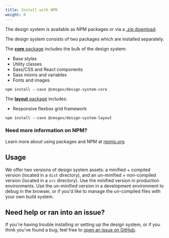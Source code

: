 ```yaml
---
title: Install with NPM
weight: 0
---
```


The design system is available as NPM packages or via a <a href="https://github.com/CMSgov/design-system/archive/v1.30.0.zip">.zip download</a>.

The design system consists of two packages which are installed separately.

The [**core** package](https://www.npmjs.com/package/@cmsgov/design-system-core) includes the bulk of the design system:

* Base styles
* Utility classes
* Sass/CSS and React components
* Sass mixins and variables
* Fonts and images

```
npm install --save @cmsgov/design-system-core
```

The [**layout** package](https://www.npmjs.com/package/@cmsgov/design-system-layout) includes:

* Responsive flexbox grid framework

```
npm install --save @cmsgov/design-system-layout
```

<h3 id="need-help" class="ds-h3 ds-u-color--primary-darker">Need more information on NPM?</h2>
<p class="ds-c-alert__text">Learn more about using packages and NPM at <a href="https://www.npmjs.com/">npmjs.org</a>.</p>

<h2>Usage</h2>

We offer two versions of design system assets: a minified + compiled version (located in a `dist` directory), and an un-minified + non-compiled version (located in a `src` directory). Use the minified version in production environments. Use the un-minified version in a development environment to debug in the browser, or if you'd like to manage the un-compiled files with your own build system.

<h2 id="need-help" class="ds-h2 ds-u-color--primary-darker">Need help or ran into an issue?</h2>

If you're having trouble installing or setting up the design system, or if you think you've found a bug, feel free to [open an issue on GitHub](https://github.com/CMSgov/design-system/issues).
